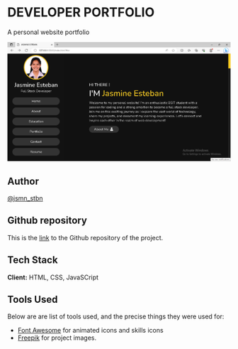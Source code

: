 # DEVELOPER PORTFOLIO

A personal website portfolio

![jasmine-esteban](images/jasmine-esteban.png)

## Author

[@jsmn_stbn](https://www.twitter.com/jsmn_stbn)

## Github repository

This is the [link](https://jasmineesteban.github.io/Portfolio/) to the Github repository of the project.

## Tech Stack

**Client:** HTML, CSS, JavaSCript

## Tools Used

Below are are list of tools used, and the precise things they were used for:

- [Font Awesome](https://fontawesome.com/v4/icon/list) for animated icons and skills icons
- [Freepik](https://www.freepik.com/) for project images.
